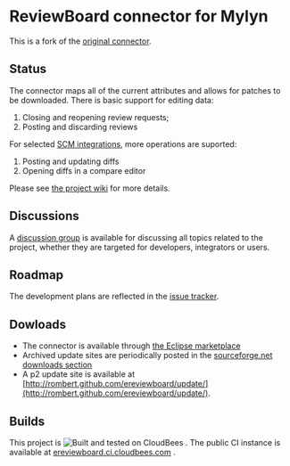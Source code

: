 ReviewBoard connector for Mylyn
===============================

This is a fork of the [original connector](http://github.com/mknittig/ereviewboard).

Status
------

The connector maps all of the current attributes and allows for patches to be downloaded.
There is basic support for editing data:

1. Closing and reopening review requests;
1. Posting and discarding reviews

For selected [SCM integrations](ereviewboard/wiki/SCM-Integrations), more operations are
suported:

1. Posting and updating diffs
1. Opening diffs in a compare editor

Please see [the project wiki](ereviewboard/wiki) for more details.

Discussions
-----------

A [discussion group](https://groups.google.com/group/ereviewboard?hl=en) is available for discussing
all topics related to the project, whether they are targeted for developers, integrators or users.

Roadmap
-------

The development plans are reflected in the [issue tracker](ereviewboard/issues).

Dowloads
--------

* The connector is available through [the Eclipse marketplace](http://marketplace.eclipse.org/content/ereviewboard)
* Archived update sites are periodically posted in the [sourceforge.net downloads section](https://sourceforge.net/projects/ereviewboard/files/latest/download)
* A p2 update site is available at [http://rombert.github.com/ereviewboard/update/](http://rombert.github.com/ereviewboard/update/).

Builds
----------

This project is ![Built and tested on CloudBees](http://static-www.cloudbees.com/images/badges/CBbadge_builton_125.png) . The public CI instance is available at [ereviewboard.ci.cloudbees.com](https://ereviewboard.ci.cloudbees.com/) .
